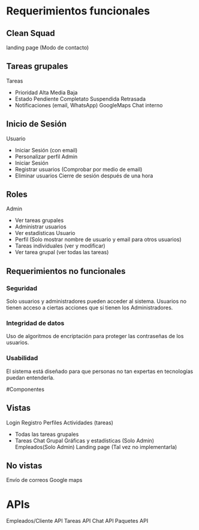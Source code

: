 # Requerimientos funcionales 
## Clean Squad 
landing page (Modo de contacto)

## Tareas grupales 
Tareas
- Prioridad
Alta
Media
Baja
- Estado
Pendiente
Completato
Suspendida
Retrasada
- Notificaciones (email, WhatsApp)
GoogleMaps
Chat interno

## Inicio de Sesión
Usuario
- Iniciar Sesión (con email)
- Personalizar perfil
Admin
- Iniciar Sesión
- Registrar usuarios (Comprobar por medio de email)
- Eliminar usuarios
Cierre de sesión después de una hora

## Roles
Admin
- Ver tareas grupales 
- Administrar usuarios 
- Ver estadísticas
Usuario
- Perfil (Solo mostrar nombre de usuario y email para otros usuarios)
- Tareas individuales (ver y modificar)
- Ver tarea grupal (ver todas las tareas)

## Requerimientos no funcionales
### Seguridad
Solo usuarios y administradores pueden acceder al sistema.
Usuarios no tienen acceso a ciertas acciones que sí tienen los Administradores.

### Integridad de datos
Uso de algoritmos de encriptación para proteger las contraseñas de los usuarios.
### Usabilidad
El sistema está diseñado para que personas no tan expertas en tecnologías puedan entenderla.

#Componentes
## Vistas
Login
Registro
Perfiles 
Actividades (tareas)
- Todas las tareas grupales
- Tareas 
Chat Grupal
Gráficas y estadísticas (Solo Admin)
Empleados(Solo Admin)
Landing page (Tal vez no implementarla)

## No vistas 
Envío de correos
Google maps 

# APIs
Empleados/Cliente API
Tareas API
Chat API
Paquetes API
